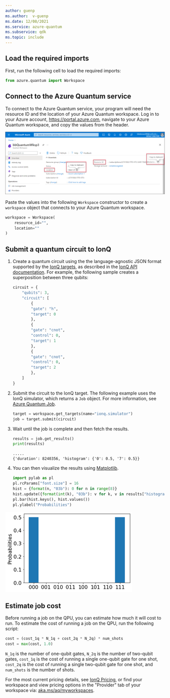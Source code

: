 ```yaml
---
author: guenp
ms.author:  v-guenp
ms.date: 12/08/2021
ms.service: azure-quantum
ms.subservice: qdk
ms.topic: include
---
```


## Load the required imports

First, run the following cell to load the required imports:

```python
from azure.quantum import Workspace
```

## Connect to the Azure Quantum service

To connect to the Azure Quantum service, your program will need the resource ID and the
location of your Azure Quantum workspace. Log in to your Azure account,
<https://portal.azure.com>, navigate to your Azure Quantum workspace, and
copy the values from the header.

![How to retrieve the resource ID and location from an Azure Quantum workspace](../media/azure-quantum-resource-id.png)

Paste the values into the following `Workspace` constructor to
create a `workspace` object that connects to your Azure Quantum workspace.

```python
workspace = Workspace(
    resource_id="",
    location=""
)
```

## Submit a quantum circuit to IonQ

1. Create a quantum circuit using the the language-agnostic JSON format supported by the [IonQ targets](xref:microsoft.quantum.providers.ionq), as described in the [IonQ API documentation](https://docs.ionq.com/#tag/quantum_programs). For example, the following sample creates a superposition between three qubits:

    ```python
    circuit = {
        "qubits": 3,
        "circuit": [
            {
            "gate": "h",
            "target": 0
            },
            {
            "gate": "cnot",
            "control": 0,
            "target": 1
            },
            {
            "gate": "cnot",
            "control": 0,
            "target": 2
            },
        ]
    }
    ```

1. Submit the circuit to the IonQ target. The following example uses the IonQ simulator, which returns a `Job` object. For more information, see [Azure Quantum Job](xref:microsoft.quantum.optimization.job-reference).

    ```python
    target = workspace.get_targets(name="ionq.simulator")
    job = target.submit(circuit)
    ```

1. Wait until the job is complete and then fetch the results.

    ```python
    results = job.get_results()
    print(results)
    ```

    ```output
    .....
    {'duration': 8240356, 'histogram': {'0': 0.5, '7': 0.5}}
    ```

1. You can then visualize the results using [Matplotlib](https://matplotlib.org/stable/users/installing/index.html).

    ```python
    import pylab as pl
    pl.rcParams["font.size"] = 16
    hist = {format(n, "03b"): 0 for n in range(8)}
    hist.update({format(int(k), "03b"): v for k, v in results["histogram"].items()})
    pl.bar(hist.keys(), hist.values())
    pl.ylabel("Probabilities")
    ```

![IonQ job output](../media/ionq-results.png)


## Estimate job cost

Before running a job on the QPU, you can estimate how much it will cost to run. To estimate the cost of running a job on the QPU, run the following script:

```python
cost = (cost_1q * N_1q + cost_2q * N_2q) * num_shots
cost = max(cost, 1.0)
```

`N_1q` is the number of one-qubit gates, `N_2q` is the number of two-qubit gates, `cost_1q` is the cost of running a single one-qubit gate for one shot, `cost_2q` is the cost of running a single two-qubit gate for one shot, and `num_shots` is the number of shots.

For the most current pricing details, see [IonQ Pricing](xref:microsoft.quantum.providers.ionq#pricing), or find your workspace and view pricing options in the "Provider" tab of your workspace via: [aka.ms/aq/myworkspaces](http://aka.ms/aq/myworkspaces).
